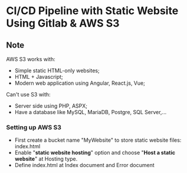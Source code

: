 # CI/CD Pipeline with Static Website Using Gitlab & AWS S3

## Note
AWS S3 works with:
- Simple static HTML-only websites;
- HTML + Javascript;
- Modern web application using Angular, React.js, Vue;

Can't use S3 with:
- Server side using PHP, ASPX;
- Have a database like MySQL, MariaDB, Postgre, SQL Server,...

### Setting up AWS S3
- First create a bucket name "MyWebsite" to store static website files: index.html
- Enable "**static website hosting**" option and choose "**Host a static website**" at Hosting type.
- Define index.html at Index document and Error document
